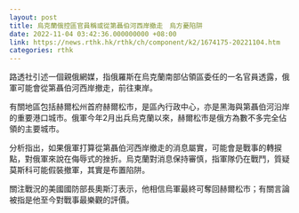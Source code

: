```yaml
---
layout: post
title: 烏克蘭俄控區官員稱或從第聶伯河西岸撤走　烏方憂陷阱
date: 2022-11-04 03:42:36.000000000 +08:00
link: https://news.rthk.hk/rthk/ch/component/k2/1674175-20221104.htm
categories: rthk
---
```


路透社引述一個親俄網媒，指俄羅斯在烏克蘭南部佔領區委任的一名官員透露，俄軍可能會從第聶伯河西岸撤走，前往東岸。

有關地區包括赫爾松州首府赫爾松市，是區內行政中心，亦是黑海與第聶伯河沿岸的重要港口城市。俄軍今年2月出兵烏克蘭以來，赫爾松市是俄方為數不多完全佔領的主要城市。

分析指出，如果俄軍打算從第聶伯河西岸撤走的消息屬實，可能會是戰事的轉捩點，對俄軍來說在侮辱式的挫折。烏克蘭對消息保持審慎，指軍隊仍在戰鬥，質疑莫斯科可能假裝撤軍，其實是布置陷阱。

關注戰況的美國國防部長奧斯汀表示，他相信烏軍最終可奪回赫爾松市；有關言論被指是他至今對戰事最樂觀的評價。
